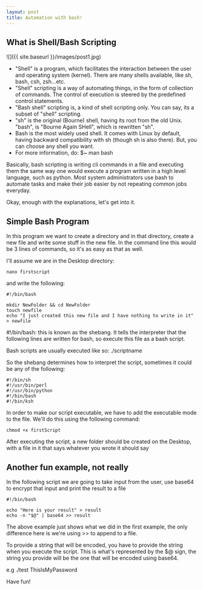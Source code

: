 ```yaml
---
layout: post
title: Automation with bash!
---
```


## What is Shell/Bash Scripting

![]({{ site.baseurl }}/images/post1.jpg)

- "Shell" is a program, which facilitates the interaction between the user and operating system (kernel). There are many shells available, like sh, bash, csh, zsh...etc.
- "Shell" scripting is a way of automating things, in the form of collection of commands. The control of execution is steered by the predefined control statements.
- "Bash shell" scripting is, a kind of shell scripting only. You can say, its a subset of "shell" scripting.
- "sh" is the original (Bourne) shell, having its root from the old Unix. "bash", is "Bourne Again SHell", which is rewritten "sh".
- Bash is the most widely used shell. It comes with Linux by default, having backward compatibility with sh (though sh is also there). But, you can choose any shell you want.
- For more information, do:
$~ man bash

Basically, bash scripting is writing cli commands in a file and executing them the same way one would execute a program written in a high level language, such as python. Most system administrators use bash to automate tasks and make their job easier by not repeating common jobs everyday.

Okay, enough with the explanations, let's get into it.


## Simple Bash Program

In this program we want to create a directory and in that directory, create a new file and write some stuff in the new file. In the command line this would be 3 lines of commands, so it's as easy as that as well.

I'll assume we are in the Desktop directory:

```
nano firstscript
```
and write the following:


```
#!/bin/bash

mkdir NewFolder && cd NewFolder
touch newfile
echo "I just created this new file and I have nothing to write in it" > newfile
```
#!/bin/bash: this is known as the shebang. It tells the interpreter that the following lines are written for bash, so execute this file as a bash script.

Bash scripts are usually executed like so: ./scriptname

So the shebang determines how to interpret the script, sometimes it could be any of the following:

```
#!/bin/sh
#!/usr/bin/perl
#!/usr/bin/python
#!/bin/bash
#!/bin/ksh
```

In order to make our script executable, we have to add the executable mode to the file. We'll do this using the following command:

```
chmod +x firstScript
```

After executing the script, a new folder should be created on the Desktop, with a file in it that says whatever you wrote it should say

## Another fun example, not really

In the following script we are going to take input from the user, use base64 to encrypt that input and print the result to a file

```
#!/bin/bash

echo "Here is your result" > result
echo -n "$@" | base64 >> result
```

The above example just shows what we did in the first example, the only difference here is we're using >> to append to a file.

To provide a string that will be encoded, you have to provide the string when you execute the script. This is what's represented by the $@ sign, the string you provide will be the one that will be encoded using base64.

e.g ./test ThisIsMyPassword

Have fun!


